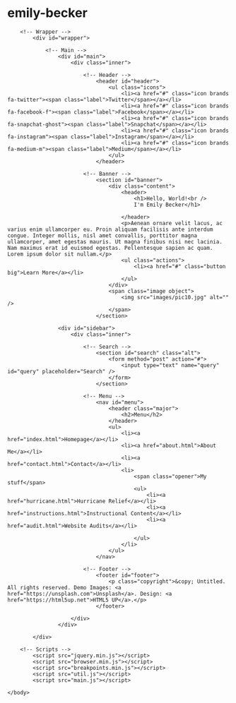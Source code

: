 <!-- Global site tag (gtag.js) - Google Analytics -->
<script async src="https://www.googletagmanager.com/gtag/js?id=UA-178240836-1"></script>
<script>
  window.dataLayer = window.dataLayer || [];
  function gtag(){dataLayer.push(arguments);}
  gtag('js', new Date());

  gtag('config', 'UA-178240836-1');
</script>

# emily-becker
<html>
	<head>
		<meta charset="utf-8" />
		<meta name="viewport" content="width=device-width, initial-scale=1, user-scalable=no" />
		<link rel="stylesheet" href="main.css" />
	</head>
	<body class="is-preload">

		<!-- Wrapper -->
			<div id="wrapper">

				<!-- Main -->
					<div id="main">
						<div class="inner">

							<!-- Header -->
								<header id="header">
									<ul class="icons">
										<li><a href="#" class="icon brands fa-twitter"><span class="label">Twitter</span></a></li>
										<li><a href="#" class="icon brands fa-facebook-f"><span class="label">Facebook</span></a></li>
										<li><a href="#" class="icon brands fa-snapchat-ghost"><span class="label">Snapchat</span></a></li>
										<li><a href="#" class="icon brands fa-instagram"><span class="label">Instagram</span></a></li>
										<li><a href="#" class="icon brands fa-medium-m"><span class="label">Medium</span></a></li>
									</ul>
								</header>

							<!-- Banner -->
								<section id="banner">
									<div class="content">
										<header>
											<h1>Hello, World!<br />
											I'm Emily Becker</h1>
											
										</header>
										<p>Aenean ornare velit lacus, ac varius enim ullamcorper eu. Proin aliquam facilisis ante interdum congue. Integer mollis, nisl amet convallis, porttitor magna ullamcorper, amet egestas mauris. Ut magna finibus nisi nec lacinia. Nam maximus erat id euismod egestas. Pellentesque sapien ac quam. Lorem ipsum dolor sit nullam.</p>
										<ul class="actions">
											<li><a href="#" class="button big">Learn More</a></li>
										</ul>
									</div>
									<span class="image object">
										<img src="images/pic10.jpg" alt="" />
									</span>
								</section>


<!-- Sidebar -->
					<div id="sidebar">
						<div class="inner">

							<!-- Search -->
								<section id="search" class="alt">
									<form method="post" action="#">
										<input type="text" name="query" id="query" placeholder="Search" />
									</form>
								</section>

							<!-- Menu -->
								<nav id="menu">
									<header class="major">
										<h2>Menu</h2>
									</header>
									<ul>
										<li><a href="index.html">Homepage</a></li>
										<li><a href="about.html">About Me</a></li>
										<li><a href="contact.html">Contact</a></li>
										<li>
											<span class="opener">My stuff</span>
											<ul>
												<li><a href="hurricane.html">Hurricane Relief</a></li>
												<li><a href="instructions.html">Instructional Content</a></li>
												<li><a href="audit.html">Website Audits</a></li>
												
											</ul>
										</li>
									</ul>
								</nav>

							<!-- Footer -->
								<footer id="footer">
									<p class="copyright">&copy; Untitled. All rights reserved. Demo Images: <a href="https://unsplash.com">Unsplash</a>. Design: <a href="https://html5up.net">HTML5 UP</a>.</p>
								</footer>

						</div>
					</div>

			</div>

		<!-- Scripts -->
			<script src="jquery.min.js"></script>
			<script src="browser.min.js"></script>
			<script src="breakpoints.min.js"></script>
			<script src="util.js"></script>
			<script src="main.js"></script>

	</body>
</html>
